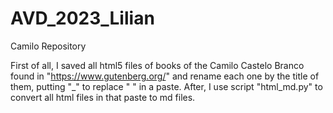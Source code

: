 # AVD_2023_Lilian
Camilo Repository

First of all, I saved all html5 files of books of the Camilo Castelo Branco found in "https://www.gutenberg.org/"
and rename each one by the title of them, putting "_" to replace " " in a paste. After, I use script "html_md.py"
to convert all html files in that paste to md files.
